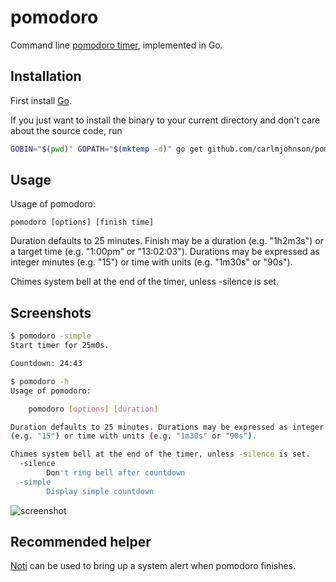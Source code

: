 # pomodoro
Command line [pomodoro timer](https://en.wikipedia.org/wiki/Pomodoro_Technique), implemented in Go.

## Installation
First install [Go](http://golang.org).

If you just want to install the binary to your current directory and don't care about the source code, run

```bash
GOBIN="$(pwd)" GOPATH="$(mktemp -d)" go get github.com/carlmjohnson/pomodoro
```

## Usage
Usage of pomodoro:

    pomodoro [options] [finish time]

Duration defaults to 25 minutes. Finish may be a duration (e.g. "1h2m3s")
or a target time (e.g. "1:00pm" or "13:02:03"). Durations may be expressed
as integer minutes (e.g. "15") or time with units (e.g. "1m30s" or "90s").

Chimes system bell at the end of the timer, unless -silence is set.

## Screenshots
```bash
$ pomodoro -simple
Start timer for 25m0s.

Countdown: 24:43

$ pomodoro -h
Usage of pomodoro:

    pomodoro [options] [duration]

Duration defaults to 25 minutes. Durations may be expressed as integer minutes
(e.g. "15") or time with units (e.g. "1m30s" or "90s").

Chimes system bell at the end of the timer, unless -silence is set.
  -silence
        Don't ring bell after countdown
  -simple
        Display simple countdown
```

![screenshot](./screenshot.png)

## Recommended helper
[Noti](https://github.com/variadico/noti) can be used to bring up a system alert when pomodoro finishes.
